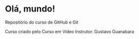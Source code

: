 # Olá, mundo!
 Repositório do curso de GitHub e Git

Curso criado pelo Curso em Vídeo
Instrutor: Gustavo Guanabara
